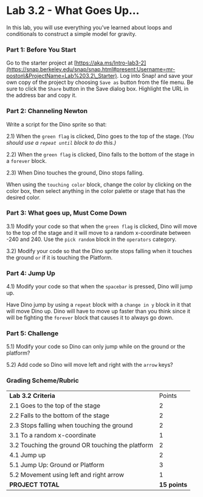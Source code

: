 # Lab 3.2 - What Goes Up...

In this lab, you will use everything you've learned about loops and conditionals to construct a simple model for gravity.

### Part 1: Before You Start

Go to the starter project at [https://aka.ms/Intro-lab3-2](https://snap.berkeley.edu/snap/snap.html#present:Username=mr-poston\&ProjectName=Lab%203.2\_Starter). Log into Snap! and save your own copy of the project by choosing `Save as` button from the file menu. Be sure to click the `Share` button in the Save dialog box. Highlight the URL in the address bar and copy it.

### Part 2: Channeling Newton

Write a script for the Dino sprite so that:

2.1) When the `green flag` is clicked, Dino goes to the top of the stage. (_You should use a _`repeat until`_ block to do this.)_

2.2) When the `green flag` is clicked, Dino falls to the bottom of the stage in a `forever` block.

2.3) When Dino touches the ground, Dino stops falling.

When using the `touching color` block, change the color by clicking on the color box, then select anything in the color palette or stage that has the desired color.

### Part 3: What goes up, Must Come Down

3.1) Modify your code so that when the `green flag` is clicked, Dino will move to the top of the stage and it will move to a random x-coordinate between -240 and 240. Use the `pick random` block in the `operators` category.

3.2) Modify your code so that the Dino sprite stops falling when it touches the ground `or` if it is touching the Platform.

### Part 4: Jump Up

4.1) Modify your code so that when the `spacebar` is pressed, Dino will jump up.

Have Dino jump by using a `repeat` block with a `change in y` block in it that will move Dino up. Dino will have to move up faster than you think since it will be fighting the `forever` block that causes it to always go down.

### Part 5: Challenge

5.1) Modify your code so Dino can only jump while on the ground or the platform?

5.2) Add code so Dino will move left and right with the `arrow` keys?

### Grading Scheme/Rubric

|                                                  |               |
| ------------------------------------------------ | ------------- |
| **Lab 3.2 Criteria**                             | Points        |
| 2.1 Goes to the top of the stage                 | 2             |
| 2.2 Falls to the bottom of the stage             | 2             |
| 2.3 Stops falling when touching the ground       | 2             |
| 3.1 To a random x-coordinate                     | 1             |
| 3.2 Touching the ground OR touching the platform | 2             |
| 4.1 Jump up                                      | 2             |
| 5.1 Jump Up: Ground or Platform                  | 3             |
| 5.2 Movement using left and right arrow          | 1             |
| **PROJECT TOTAL**                                | **15 points** |

